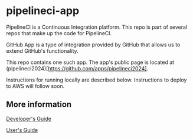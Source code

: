 # pipelineci-app

PipelineCI is a Continuous Integration platform. This repo is part of several repos that make up
the code for PipelineCI.

GitHub App is a type of integration provided by GitHub that allows us to extend
GitHub's functionality.

This repo contains one such app. The app's public page is located at (pipelineci2024)[https://github.com/apps/pipelineci2024].

Instructions for running locally are described below. Instructions to deploy to AWS will follow soon.


## More information

[Developer's Guide](Developers-Guide.md)

[User's Guide](Users-Guide.md)


